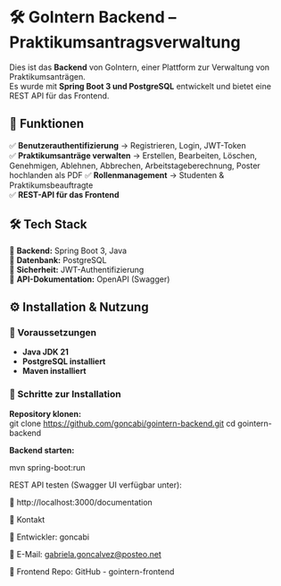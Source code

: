 
# 🛠️ GoIntern Backend – Praktikumsantragsverwaltung  

Dies ist das **Backend** von GoIntern, einer Plattform zur Verwaltung von Praktikumsanträgen.  
Es wurde mit **Spring Boot 3 und PostgreSQL** entwickelt und bietet eine REST API für das Frontend.  

## 🚀 **Funktionen**  
✅ **Benutzerauthentifizierung** → Registrieren, Login, JWT-Token  
✅ **Praktikumsanträge verwalten** → Erstellen, Bearbeiten, Löschen, Genehmigen, Ablehnen, Abbrechen, Arbeitstageberechnung, Poster hochlanden als PDF
✅ **Rollenmanagement** → Studenten & Praktikumsbeauftragte  
✅ **REST-API für das Frontend**  


## 🛠️ **Tech Stack**
🔹 **Backend:** Spring Boot 3, Java  
🔹 **Datenbank:** PostgreSQL  
🔹 **Sicherheit:** JWT-Authentifizierung  
🔹 **API-Dokumentation:** OpenAPI (Swagger)  


## ⚙️ **Installation & Nutzung**
### **🔹 Voraussetzungen**
- **Java JDK 21**
- **PostgreSQL installiert**
- **Maven installiert**  

### **🔹 Schritte zur Installation**
**Repository klonen:**  
git clone https://github.com/goncabi/gointern-backend.git
cd gointern-backend

**Backend starten:**

mvn spring-boot:run

REST API testen (Swagger UI verfügbar unter):
 
🔗 http://localhost:3000/documentation

📩 Kontakt

👤 Entwickler: goncabi

📧 E-Mail: gabriela.goncalvez@posteo.net

🔗 Frontend Repo: GitHub - gointern-frontend
